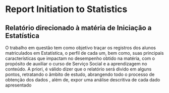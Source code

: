 # Report Initiation to Statistics
## Relatório direcionado à matéria de Iniciação a Estatística

O trabalho em questão tem como objetivo traçar os registros dos alunos matriculados em Estatística, o perfil
de cada um, bem como, suas principais características que impactam no desempenho obtido na matéria, com
o propósito de auxiliar o curso de Serviço Social e a aprendizagem no conteúdo.
A priori, é válido dizer que o relatório será divido em alguns pontos, retratando o âmbito de estudo, abrangendo
todo o processo de obtenção dos dados , além de, expor uma análise descritiva de cada dado apresentado
